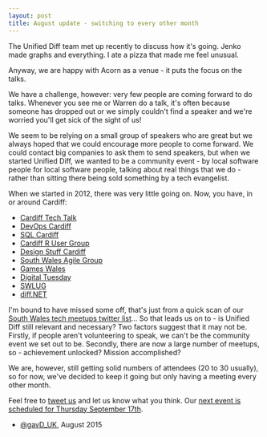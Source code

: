 ```yaml
---
layout: post
title: August update - switching to every other month
---
```


The Unified Diff team met up recently to discuss how it's going. Jenko made graphs and everything. I ate a pizza that made me feel unusual.

Anyway, we are happy with Acorn as a venue - it puts the focus on the talks.

We have a challenge, however: very few people are coming forward to do talks. Whenever you see me or Warren do a talk, it's often because someone has dropped out or we simply couldn't find a speaker and we're worried you'll get sick of the sight of us!

We seem to be relying on a small group of speakers who are great but we always hoped that we could encourage more people to come forward. We could contact big companies to ask them to send speakers, but when we started Unified Diff, we wanted to be a community event - by local software people for local software people, talking about real things that we do - rather than sitting there being sold something by a tech evangelist.

When we started in 2012, there was very little going on. Now, you have, in or around Cardiff:

* [Cardiff Tech Talk](http://www.meetup.com/Cardiff-Tech-Talk/)
* [DevOps Cardiff](http://www.meetup.com/DevOps-Cardiff/)
* [SQL Cardiff](http://www.meetup.com/Cardiff-SQL-Server-User-Group)
* [Cardiff R User Group](http://www.meetup.com/Cardiff-R-User-Group)
* [Design Stuff Cardiff](http://www.thisisdesignstuff.com/cardiff/)
* [South Wales Agile Group](http://www.meetup.com/South-Wales-Agile-Group/)
* [Games Wales](https://twitter.com/gameswalessouth)
* [Digital Tuesday](https://twitter.com/DigiTuesday)
* [SWLUG](http://swlug.org.uk/)
* [diff.NET](http://www.meetup.com/diff-NET/)

I'm bound to have missed some off, that's just from a quick scan of our [South Wales tech meetups twitter list](https://twitter.com/unifieddiff)... So that leads us on to - is Unified Diff still relevant and necessary? Two factors suggest that it may not be. Firstly, if people aren't volunteering to speak, we can't be the community event we set out to be. Secondly, there are now a large number of meetups, so - achievement unlocked? Mission accomplished?

We are, however, still getting solid numbers of attendees (20 to 30 usually), so for now, we've decided to keep it going but only having a meeting every other month.

Feel free to [tweet us](https://twitter.com/unifieddiff) and let us know what you think. Our [next event is scheduled for Thursday September 17th](http://www.meetup.com/unified-diff/events/224469697/).

- [@gavD_UK](https://twitter.com/gavd_UK), August 2015
